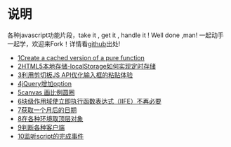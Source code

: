 #  说明

各种javascript功能片段，take it , get it , handle it ! Well done ,man!
一起动手一起学，欢迎来Fork！详情看[github](https://github.com/markbzhang/js-pure-code)出处!


+ [1Create a cached version of a pure function](https://github.com/markbzhang/js-pure-code/blob/master/demoa1.js)
+ [2HTML5本地存储-localStorage如何实现定时存储](https://github.com/markbzhang/js-pure-code/blob/master/demoa2.js)
+ [3利用剪切板JS API优化输入框的粘贴体验](https://github.com/markbzhang/js-pure-code/blob/master/demoa3.js)
+ [4jQuery增加option](https://github.com/markbzhang/js-pure-code/blob/master/demoa4.js)
+ [5canvas 画比例圆圈](https://github.com/markbzhang/js-pure-code/blob/master/demoa5.js)
+ [6块级作用域使立即执行函数表达式（IIFE）不再必要](https://github.com/markbzhang/js-pure-code/blob/master/demoa6.js)
+ [7获取一个月后的日期](https://github.com/markbzhang/js-pure-code/blob/master/demoa7.js)
+ [8在各种环境取顶层对象](https://github.com/markbzhang/js-pure-code/blob/master/demoa8.js)
+ [9判断各种客户端](https://github.com/markbzhang/js-pure-code/blob/master/demoa9.js)
+ [10监听script的完成事件](https://github.com/markbzhang/js-pure-code/blob/master/demoa10.js)


